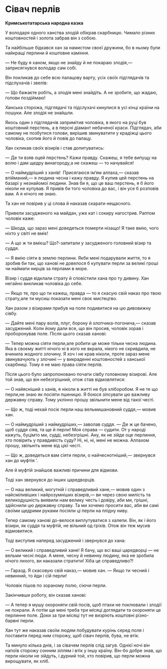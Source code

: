 # Сівач перлів

__Кримськотатарська народна казка__

У володаря одного ханства злодій обікрав скарбницю.
Чимало різних коштовностей і золота забрав він з собою.

Та найбільше бідкався хан за намистом своєї дружини, бо в ньому були найкращі перлини й коштовне каміння.

— Не буду я ханом, якщо не знайду й не покараю злодія,— заприсягнувся володар сам собі.

Він покликав до себе всю палацову варту, усіх своїх підглядачів та підслухачів і звелів:

— Що бажаєте робіть, а злодія мені знайдіть.
А не зробите, що жадаю, голови поздіймаю!

Ханська сторожа, підглядачі та підслухачі кинулися в усі кінці країни на пошуки.
Але злодія не знайшли.

Якось один з підглядачів запримітив чоловіка, в якого на руці був коштовний перстень, а в персні діамант небаченої краси.
Підглядач, аби самому не позбутися голови, вирішив звинуватити у крадіжці цього чоловіка, схопив його й повів до палацу.

Хан скликав своїх візирів і став допитуватись:

— Де ти взяв оцей перстень?
Кажи правду.
Скажеш, я тебе випущу на волю і дам щедру винагороду,а не скажеш — то начувайся!

— О наймудріший з ханів!
 Присягаюся ім’ям аллаха,— сказав впійманий,— я людина чесна і кажу правду.
Я купив цей перстень на базарі у незнайомої людини.
Знав би я, що це ваш перстень, я б його ніколи не купував.
Я привів би того чоловіка до вас, і він усе б розповів вам.
А я нічого не знаю.

Та хан не повірив у ці слова й наказав скарати нещасного.

Привели засудженого на майдан, уже кат і сокиру нагострив.
Раптом чоловік каже:

— Шкода, що зараз мені доведеться померти нізащо!
Я таке вмію, чого ніхто у світі не вміє!

— А що ж ти вмієш?
Що?-запитали у засудженого головний візир та суддя.

— Я вмію сіяти в землю перлини.
Якби мені подарували життя, то я зробив би так, що ханові не довелося б купувати перли за великі гроші чи наймати нирців за перлами в море.

Візир і суддя відклали страту й сповістили хана про ту дивину.
Хан негайно викликав чоловіка до себе.

— Якщо те, про що ти кажеш, правда — то я скасую свій наказ про твою страту,але ти мусиш показати мені своє мистецтво.

Хан разом з візирами прибув на поле подивитися на цю дивовижну сівбу.

— Дайте мені пару волів, плуг, борону й хлопчика-погонича,— сказав засуджений.
Коли йому дали все, що він просив, чоловік зорав і проборонував поле.
Після цього сказав ханові:

— Тепер можна сіяти перли,але робити це може тільки чесна людина.
Яка в своєму житті нічого ні в кого не вкрала, нікого не скривдила, не вчинила жодного злочину.
Я хоч і не крав ніколи, проте зараз мене звинувачують у злочині — у викраденні коштовностей з ханської скарбниці.
Тому я не маю права сіяти перлів. 

Після цього було запропоновано почати сівбу головному візирові.
Але той знав, що він небезгрішний, отож став відмовлятися:

— О найясніший з ханів, я ніколи в житті не був хліборобом.
Я не те що перли,не знаю як посіяти пшеницю.
Я боюся зіпсувати цю важливу державну справу.
Тому уклінно прошу звільнити мене від такої честі.

— Що ж, тоді нехай посіє перли наш вельмишановний суддя,— мовив хан.

— О наймудріший з наймудріших,— заволав суддя.
— Де ж це бачено, щоб суддя сіяв, та ще й перли!
Моя справа — судити.
От у народі кажуть, буцімто ми, судді, небезгрішні.
Ану, як не зійде оце перлиння, хто повірить у правдивість суду?
Ні, ні, ні, мені не можна.
Аллахом прошу, звільніть мене від цієї честі.

— Що ж, доведеться вам сіяти перли, о найчеснотніший,— звернувся хан до муфтія '.

Але й муфтій знайшов важливі причини для відмови.

Тоді хан звернувся до інших царедворців.

— О наш великий, могутній і справедливий хане,— мовив один з найсміливіших і найрозумніших візирів,— ви через свою милість та великодушність виявили нам велику честь і довіру, аби ми, грішні, здійснили цю державну справу.
Та ми хочемо просити вас, аби ви самі своїми щедрими руками посіяли ці перли на плідну ниву.

Тепер самому ханові до-велося виплутуватися з халепи.
Він, як і його візири, як суддя та муфтій, не вільний од гріхів.
Отож він теж мусив відмовитися.

Тоді виступив наперед засуджений і звернувся до хана:

— О великий і справедливий хане!
Я бачу, що всі ваші царедворці — не вельми чесні люди.
А мене, чесну й невинну людину, яка не зробила нічого лихого, ви наказали стратити!
Хіба це справедливо?!

— Гаразд.
Я скасовую свій наказ,— мовив хан.
— Якщо ти чесний і невинний, то йди і сій перли!

Чоловік пішов по зораному полю, сіючи перли.

Закінчивши роботу, він сказав ханові:

— А тепер я мушу охороняти свій посів, щоб птахи не поклювали і злодії не покрали.
А потім ще мені треба три місяці доглядати та охороняти це перлинне поле.
Доки за три місяці тут не визріють коштовні різно-барвні перли.

Хан тут же наказав своїм людям побудувати курінь серед поля і поставити перед ним сторожу, щоб сівач перлів, бува, не втік.

Та минуло кілька днів, і за сівачем перлів слід загув.
Однієї ночі він напоїв сторожу сонним зіллям і втік у іншу країну.
Він-бо добре знав, що перли ніколи не зійдуть, і дурний той, хто повірив, що перли можна вирощувати, як хліб.
